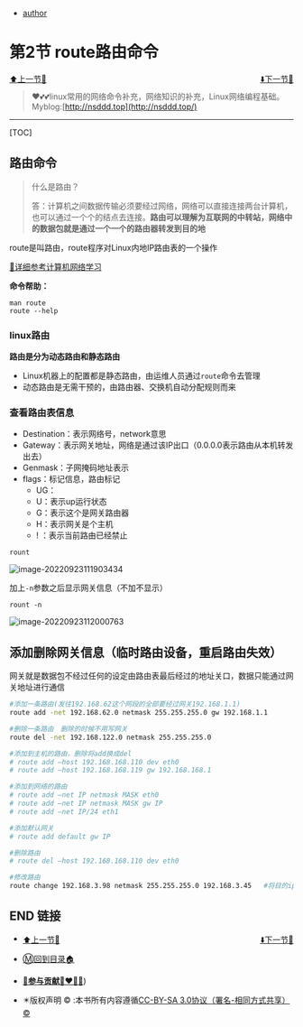 + [author](http://nsddd.top)

# 第2节 route路由命令

<div><a href = '1.md' style='float:left'>⬆️上一节🔗</a><a href = '3.md' style='float: right'>⬇️下一节🔗</a></div>
<br>

> ❤️💕💕linux常用的网络命令补充，网络知识的补充，Linux网络编程基础。Myblog:[http://nsddd.top](http://nsddd.top/)

---
[TOC]

## 路由命令

> 什么是路由？
>
> 答：计算机之间数据传输必须要经过网络，网络可以直接连接两台计算机，也可以通过一个个的结点去连接。**路由可以理解为互联网的中转站，网络中的数据包就是通过一个一个的路由器转发到目的地**

route是叫路由，route程序对Linux内地IP路由表的一个操作

[🔗详细参考计算机网络学习](https://github.com/3293172751/cs-awesome-Block_Chain/blob/master/web/README.md)



**命令帮助：**

```
man route
route --help
```



### linux路由

**路由是分为动态路由和静态路由**

+ Linux机器上的配置都是静态路由，由运维人员通过`route`命令去管理
+ 动态路由是无需干预的，由路由器、交换机自动分配规则而来



### 查看路由表信息

+ Destination：表示网络号，network意思
+ Gateway：表示网关地址，网络是通过该IP出口（0.0.0.0表示路由从本机转发出去）
+ Genmask：子网掩码地址表示
+ flags：标记信息，路由标记
  + UG：
  + U：表示up运行状态
  + G：表示这个是网关路由器
  + H：表示网关是个主机
  + ! ：表示当前路由已经禁止

```
rount
```

![image-20220923111903434](https://sm.nsddd.top//typora/image-20220923111903434.png?mail:3293172751@qq.com)



加上`-n`参数之后显示网关信息（不加不显示）

```
rount -n
```

![image-20220923112000763](https://sm.nsddd.top//typora/image-20220923112000763.png?mail:3293172751@qq.com)



## 添加删除网关信息（临时路由设备，重启路由失效）

网关就是数据包不经过任何的设定由路由表最后经过的地址关口，数据只能通过网关地址进行通信

```bash
#添加一条路由(发往192.168.62这个网段的全部要经过网关192.168.1.1)
route add -net 192.168.62.0 netmask 255.255.255.0 gw 192.168.1.1

#删除一条路由　删除的时候不用写网关
route del -net 192.168.122.0 netmask 255.255.255.0
```



```bash
#添加到主机的路由，删除将add换成del
# route add –host 192.168.168.110 dev eth0
# route add –host 192.168.168.119 gw 192.168.168.1

#添加到网络的路由
# route add –net IP netmask MASK eth0
# route add –net IP netmask MASK gw IP
# route add –net IP/24 eth1

#添加默认网关
# route add default gw IP

#删除路由
# route del –host 192.168.168.110 dev eth0

#修改路由
route change 192.168.3.98 netmask 255.255.255.0 192.168.3.45   #将目的ip为192.168.3.98且子网掩码为255.255.255.0的下一跳由x.x.x.x改为192.168.3.45
```





















## END 链接

<ul><li><div><a href = '1.md' style='float:left'>⬆️上一节🔗</a><a href = '3.md' style='float: right'>⬇️下一节🔗</a></div></li></ul>

+ [Ⓜ️回到目录🏠](../README.md)

+ [**🫵参与贡献💞❤️‍🔥💖**](https://nsddd.top/archives/contributors))

+ ✴️版权声明 &copy; :本书所有内容遵循[CC-BY-SA 3.0协议（署名-相同方式共享）&copy;](http://zh.wikipedia.org/wiki/Wikipedia:CC-by-sa-3.0协议文本) 

